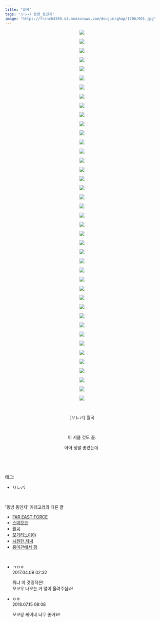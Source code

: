 ```yaml
---
title: "월곡"
tags: "リレバ 동방_동인지"
image: "https://franch4569.s3.amazonaws.com/doujin/ghap/1706/001.jpg"
---
```

<div class="article">
<p style="text-align: center; clear: none; float: none;"><img src="{{ site.imgserver2 }}/ghap/1706/001.jpg"/></p>
<p style="text-align: center; clear: none; float: none;"><img src="{{ site.imgserver2 }}/ghap/1706/002.jpg"/></p>
<p style="text-align: center; clear: none; float: none;"><img src="{{ site.imgserver2 }}/ghap/1706/003.jpg"/></p>
<p style="text-align: center; clear: none; float: none;"><img src="{{ site.imgserver2 }}/ghap/1706/004.jpg"/></p>
<p style="text-align: center; clear: none; float: none;"><img src="{{ site.imgserver2 }}/ghap/1706/005.jpg"/></p>
<p style="text-align: center; clear: none; float: none;"><img src="{{ site.imgserver2 }}/ghap/1706/006.jpg"/></p>
<p style="text-align: center; clear: none; float: none;"><img src="{{ site.imgserver2 }}/ghap/1706/007.jpg"/></p>
<p style="text-align: center; clear: none; float: none;"><img src="{{ site.imgserver2 }}/ghap/1706/008.jpg"/></p>
<p style="text-align: center; clear: none; float: none;"><img src="{{ site.imgserver2 }}/ghap/1706/009.jpg"/></p>
<p style="text-align: center; clear: none; float: none;"><img src="{{ site.imgserver2 }}/ghap/1706/010.jpg"/></p>
<p style="text-align: center; clear: none; float: none;"><img src="{{ site.imgserver2 }}/ghap/1706/011.jpg"/></p>
<p style="text-align: center; clear: none; float: none;"><img src="{{ site.imgserver2 }}/ghap/1706/012.jpg"/></p>
<p style="text-align: center; clear: none; float: none;"><img src="{{ site.imgserver2 }}/ghap/1706/013.jpg"/></p>
<p style="text-align: center; clear: none; float: none;"><img src="{{ site.imgserver2 }}/ghap/1706/014.jpg"/></p>
<p style="text-align: center; clear: none; float: none;"><img src="{{ site.imgserver2 }}/ghap/1706/015.jpg"/></p>
<p style="text-align: center; clear: none; float: none;"><img src="{{ site.imgserver2 }}/ghap/1706/016.jpg"/></p>
<p style="text-align: center; clear: none; float: none;"><img src="{{ site.imgserver2 }}/ghap/1706/017.jpg"/></p>
<p style="text-align: center; clear: none; float: none;"><img src="{{ site.imgserver2 }}/ghap/1706/018.jpg"/></p>
<p style="text-align: center; clear: none; float: none;"><img src="{{ site.imgserver2 }}/ghap/1706/019.jpg"/></p>
<p style="text-align: center; clear: none; float: none;"><img src="{{ site.imgserver2 }}/ghap/1706/020.jpg"/></p>
<p style="text-align: center; clear: none; float: none;"><img src="{{ site.imgserver2 }}/ghap/1706/021.jpg"/></p>
<p style="text-align: center; clear: none; float: none;"><img src="{{ site.imgserver2 }}/ghap/1706/022.jpg"/></p>
<p style="text-align: center; clear: none; float: none;"><img src="{{ site.imgserver2 }}/ghap/1706/023.jpg"/></p>
<p style="text-align: center; clear: none; float: none;"><img src="{{ site.imgserver2 }}/ghap/1706/024.jpg"/></p>
<p style="text-align: center; clear: none; float: none;"><img src="{{ site.imgserver2 }}/ghap/1706/025.jpg"/></p>
<p style="text-align: center; clear: none; float: none;"><img src="{{ site.imgserver2 }}/ghap/1706/026.jpg"/></p>
<p style="text-align: center; clear: none; float: none;"><img src="{{ site.imgserver2 }}/ghap/1706/027.jpg"/></p>
<p style="text-align: center; clear: none; float: none;"><img src="{{ site.imgserver2 }}/ghap/1706/028.jpg"/></p>
<p style="text-align: center; clear: none; float: none;"><img src="{{ site.imgserver2 }}/ghap/1706/029.jpg"/></p>
<p style="text-align: center; clear: none; float: none;"><img src="{{ site.imgserver2 }}/ghap/1706/030.jpg"/></p>
<p style="text-align: center; clear: none; float: none;"><img src="{{ site.imgserver2 }}/ghap/1706/031.jpg"/></p>
<p style="text-align: center; clear: none; float: none;"><img src="{{ site.imgserver2 }}/ghap/1706/032.jpg"/></p>
<p style="text-align: center; clear: none; float: none;"><img src="{{ site.imgserver2 }}/ghap/1706/033.jpg"/></p>
<p style="text-align: center; clear: none; float: none;"><img src="{{ site.imgserver2 }}/ghap/1706/034.jpg"/></p>
<p style="text-align: center; clear: none; float: none;"><img src="{{ site.imgserver2 }}/ghap/1706/035.jpg"/></p>
<p style="text-align: center; clear: none; float: none;"><img src="{{ site.imgserver2 }}/ghap/1706/036.jpg"/></p>
<p style="text-align: center; clear: none; float: none;"><img src="{{ site.imgserver2 }}/ghap/1706/037.jpg"/></p>
<p style="text-align: center; clear: none; float: none;"><img src="{{ site.imgserver2 }}/ghap/1706/038.jpg"/></p>
<p style="text-align: center; clear: none; float: none;"><img src="{{ site.imgserver2 }}/ghap/1706/039.jpg"/></p>
<p style="text-align: center; clear: none; float: none;"><img src="{{ site.imgserver2 }}/ghap/1706/040.jpg"/></p>
<p style="text-align: center; clear: none; float: none;"><img src="{{ site.imgserver2 }}/ghap/1706/041.jpg"/></p>
<p style="text-align: center; clear: none; float: none;"><br/></p>
<p style="text-align: center; clear: none; float: none;">[リレバ] 월곡</p>
<p style="text-align: center; clear: none; float: none;"><br/></p>
<p style="text-align: center; clear: none; float: none;">이 서클 것도 끝.</p>
<p style="text-align: center; clear: none; float: none;">아아 정말 좋았는데.</p>
<p><br/></p>
</div><br/>
<div class="tagTrail">
<p>태그: </p>
<ul>
<li>リレバ</li>
</ul>
</div><br/>
<div class="another">
<p>'동방 동인지' 카테고리의 다른 글</p>
<ul>
<li><a href="/ghap_1708">FAR EAST FORCE</a></li>
<li><a href="/ghap_1707">스미모코</a></li>
<li><a href="/ghap_1706">월곡</a></li>
<li><a href="/ghap_1705">모가리노미야</a></li>
<li><a href="/ghap_1704">시원한 저녁</a></li>
<li><a href="/ghap_1703">홍마관에서 펑</a></li>
</ul>
</div><br/>
<div class="cb_module cb_fluid">
<div class="cb_wrt cb_profile">
<div class="comment">
<ul>
<li class="cb_thumb_off" id="comment14961024">
<div class="cb_comment_area">
<div class="cb_info_area">
<div class="cb_section">
<span class="cb_nick_name">ㄱㅁㅎ</span>
</div>
<div class="cb_section">
<span class="cb_date">2017.04.09 02:32 </span>
</div>
</div>
<div class="cb_dsc_comment">
<p class="cb_dsc">
											뭐냐 이 갓띵작은!<br/>
모코우 나오는 거 많이 올려주십쇼!
										</p>
</div>
</div></li>
<li class="cb_thumb_off" id="comment15286929">
<div class="cb_comment_area">
<div class="cb_info_area">
<div class="cb_section">
<span class="cb_nick_name">ㅇㅎ</span>
</div>
<div class="cb_section">
<span class="cb_date">2018.07.15 08:08 </span>
</div>
</div>
<div class="cb_dsc_comment">
<p class="cb_dsc">
											모코랑 케이네 너무 좋아요!
										</p>
</div>
</div></li>
</ul>
</div>
</div><!-- commentList close -->
</div><br/>
